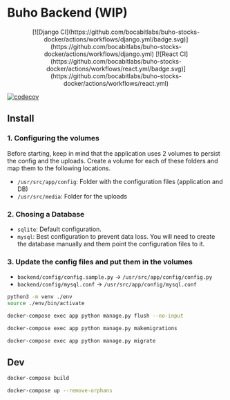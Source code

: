 # Buho Backend (WIP)

<p align="center">
[![Django CI](https://github.com/bocabitlabs/buho-stocks-docker/actions/workflows/django.yml/badge.svg)](https://github.com/bocabitlabs/buho-stocks-docker/actions/workflows/django.yml) [![React CI](https://github.com/bocabitlabs/buho-stocks-docker/actions/workflows/react.yml/badge.svg)](https://github.com/bocabitlabs/buho-stocks-docker/actions/workflows/react.yml)

<a href="https://codecov.io/gh/bocabitlabs/buho-stocks-docker" title="CodeCov"><img src="https://codecov.io/gh/bocabitlabs/buho-stocks-docker/branch/master/graph/badge.svg" alt="codecov"/></a>
</p>

## Install

### 1. Configuring the volumes

Before starting, keep in mind that the application uses 2 volumes to persist the config and the uploads. Create a volume for each of these folders and map them to the following locations.

- `/usr/src/app/config`: Folder with the configuration files (application and DB)
- `/usr/src/media`: Folder for the uploads

### 2. Chosing a Database

- `sqlite`: Default configuration.
- `mysql`: Best configuration to prevent data loss. You will need to create the database manually and them point the configuration files to it.

### 3. Update the config files and put them in the volumes

- `backend/config/config.sample.py` -> `/usr/src/app/config/config.py`
- `backend/config/mysql.conf` -> `/usr/src/app/config/mysql.conf`



```bash
python3 -m venv ./env
source ./env/bin/activate
```

```bash
docker-compose exec app python manage.py flush --no-input
```

```bash
docker-compose exec app python manage.py makemigrations
```

```bash
docker-compose exec app python manage.py migrate
```

## Dev

```bash
docker-compose build
```

```bash
docker-compose up --remove-orphans
```

